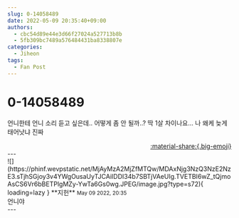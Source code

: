 ```yaml
---
slug: 0-14058489
date: 2022-05-09 20:35:40+09:00
authors:
  - cbc54d89e44e3d66f27024a527713b8b
  - 5fb309bc7489a576484431ba8338807e
categories:
  - Jiheon
tags:
  - Fan Post
---
```


# 0-14058489

<div class="post-container" markdown="1">
<div class="content-container md-sidebar__scrollwrap" markdown="1">

언니한테 언니 소리 듣고 싶은데.. 어떻게 좀 안 될까..? 딱 1살 차이나요... 나 왜케 늦게 태어낫냐 진짜

</div>
</div>

<div style="text-align: right;" markdown="1">
<a href="https://weverse.io/fromis9/fanpost/0-14058489" style="text-align: right;">:material-share:{.big-emoji}</a>
</div>
---

<div class="comments-container md-sidebar__scrollwrap" markdown="1">
<div class="comment" markdown="1">
<div class='id-container' markdown="1">
![](https://phinf.wevpstatic.net/MjAyMzA2MjZfMTQw/MDAxNjg3NzQ3NzE2NzE3.sTjhSGjoy3v4YWgOusaUyTJCAiIDDI34b7SBTjVAeUIg.TVETBI6wZ_tQjmoAsCS6Vr6bBETPlgMZy-YwTa6Gs0wg.JPEG/image.jpg?type=s72){ loading=lazy }
**<span class="artist">지헌</span>** <small>May 09 2022, 20:35</small><br>
</div>
<div class='comment-body' markdown="1">
언니야
</div>
</div>
</div>
---
